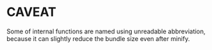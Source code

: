 # CAVEAT
Some of internal functions are named using unreadable abbreviation, because it can slightly reduce the bundle size even after minify.
